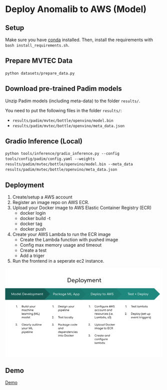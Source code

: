 # Deploy Anomalib to AWS (Model)

## Setup

Make sure you have [conda](https://docs.conda.io/en/latest/miniconda.html) installed. Then, install the requirements with `bash install_requirements.sh`.

## Prepare MVTEC Data
`python datasets/prepare_data.py`

## Download pre-trained Padim models
Unzip Padim models (including meta-data) to the folder `results/`.

You need to put the following files in the folder `results/`:
- `results/padim/mvtec/bottle/openvino/model.bin`
- `results/padim/mvtec/bottle/openvino/meta_data.json`

## Gradio Inference (Local)
`python tools/inference/gradio_inference.py --config tools/config/padim/config.yaml --weights results/padim/mvtec/bottle/openvino/model.bin --meta_data results/padim/mvtec/bottle/openvino/meta_data.json`

## Deployment

1.  Create/setup a AWS account
2.  Register an image repo on AWS ECR. 
3.  Upload your Docker image to AWS Elastic Container Registry (ECR)
    - docker login
    - docker build -t 
    - docker tag
    - docker push
4.  Create your AWS Lambda to run the ECR image
    - Create the Lambda function with pushed image
    - Config max memory usage and timeout
    - Create a test 
    - Add a triger
5. Run the frontend in a seperate ec2 instance.


![Deployment Process](images/diagram2.png)

## Demo
[Demo](https://drive.google.com/file/d/1A9YMMY8CdCqZtiUOYUwuB8pgPC8zEHkG/view?usp=sharing) 
